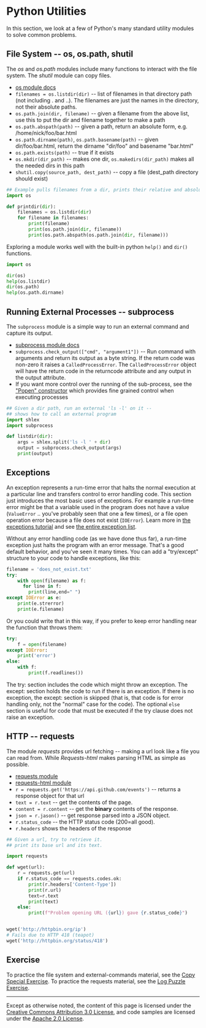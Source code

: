 Python Utilities
================

In this section, we look at a few of Python's many standard utility
modules to solve common problems.

File System -- os, os.path, shutil
----------------------------------

The *os* and *os.path* modules include many functions to interact
with the file system. The *shutil* module can copy files.

-   [os module docs](https://docs.python.org/3/library/os.html)
-   `filenames = os.listdir(dir)` -- list of filenames in that directory
    path (not including . and ..). The filenames are just the names in
    the directory, not their absolute paths.
-   `os.path.join(dir, filename)` -- given a filename from the above list,
    use this to put the dir and filename together to make a path
-   `os.path.abspath(path)` -- given a path, return an absolute form, e.g.
    /home/nick/foo/bar.html
-   `os.path.dirname(path)`, `os.path.basename(path)` -- given
    dir/foo/bar.html, return the dirname "dir/foo" and basename
    "bar.html"
-   `os.path.exists(path)` -- true if it exists
-   `os.mkdir(dir_path)` -- makes one dir, `os.makedirs(dir_path)` makes
    all the needed dirs in this path
-   `shutil.copy(source_path, dest_path)` -- copy a file (dest\_path
    directory should exist)

```python
## Example pulls filenames from a dir, prints their relative and absolute paths
import os

def printdir(dir):
    filenames = os.listdir(dir)
    for filename in filenames:
        print(filename)
        print(os.path.join(dir, filename))
        print(os.path.abspath(os.path.join(dir, filename)))
```

Exploring a module works well with the built-in python `help()` and `dir()`
functions.

```python
import os

dir(os)
help(os.listdir)
dir(os.path)
help(os.path.dirname)
```

Running External Processes -- subprocess
----------------------------------------

The `subprocess` module is a simple way to run an external command and
capture its output.

-   [subprocess module docs](https://docs.python.org/3/library/subprocess.html)
-   `subprocess.check_output(["cmd", "argument1"])` -- Run command with
    arguments and return its output as a byte string. If the return code was
    non-zero it raises a `CalledProcessError`. The `CalledProcessError` object will
    have the return code in the returncode attribute and any output in the
    output attribute.
-   If you want more control over the running of the sub-process, see
    the ["Popen" constructor](https://docs.python.org/2.7/library/subprocess.html#popen-constructor)
    which provides fine grained control when executing processes

```python
## Given a dir path, run an external 'ls -l' on it --
## shows how to call an external program
import shlex
import subprocess

def listdir(dir):
    args = shlex.split('ls -l ' + dir)
    output = subprocess.check_output(args)
    print(output)
```

Exceptions
----------

An exception represents a run-time error that halts the normal execution
at a particular line and transfers control to error handling code. This
section just introduces the most basic uses of exceptions. For example a
run-time error might be that a variable used in the program does not
have a value (`ValueError` .. you've probably seen that one a few times),
or a file open operation error because a file does not exist (`IOError`).
Learn more in [the exceptions
tutorial](https://docs.python.org/3/tutorial/errors.html) and see [the entire
exception list](https://docs.python.org/3/library/exceptions.html).

Without any error handling code (as we have done thus far), a run-time
exception just halts the program with an error message. That's a good
default behavior, and you've seen it many times. You can add a
"try/except" structure to your code to handle exceptions, like this:

```python
filename = 'does_not_exist.txt'
try:
    with open(filename) as f:
      for line in f:
        print(line,end=" ")
except IOError as e:
    print(e.strerror)
    print(e.filename)
```
Or you could write that in this way, if you prefer to keep error handling near the
function that throws them:

```python
try:
    f = open(filename)
except IOError:
    print('error')
else:
    with f:
        print(f.readlines())
```
The try: section includes the code which might throw an exception. The except:
section holds the code to run if there is an exception. If there is no
exception, the except: section is skipped (that is, that code is for error
handling only, not the "normal" case for the code). The optional `else` section
is useful for code that must be executed if the try clause does not raise an
exception.

HTTP -- requests
---------------------------

The module *requests* provides url fetching -- making a url look like a
file you can read from. While *Requests-html* makes parsing HTML as simple as
possible.

-   [requests module](http://requests.kennethreitz.org/en/master/)
-   [requests-html module](http://requests-html.kennethreitz.org/)
-   `r = requests.get('https://api.github.com/events')` -- returns a response object for that
    url
-   `text = r.text` -- get the contents of the page.
-   `content = r.content` -- get the **binary** contents of the response.
-   `json = r.jason()` -- get response parsed into a JSON object.
-   `r.status_code` -- the HTTP status code (200=all good).
-   `r.headers` shows the headers of the response

```python
## Given a url, try to retrieve it.
## print its base url and its text.

import requests

def wget(url):
    r = requests.get(url)
    if r.status_code == requests.codes.ok:
        print(r.headers['Content-Type'])
        print(r.url)
        text=r.text
        print(text)
    else:
        print(f"Problem opening URL ({url}) gave {r.status_code}")


wget('http://httpbin.org/ip')
# Fails due to HTTP 418 (teapot)
wget('http://httpbin.org/status/418')
```



Exercise
--------

To practice the file system and external-commands material, see the
[Copy Special
Exercise](copy-special).
To practice the requests material, see the [Log Puzzle
Exercise](log-puzzle).

----

Except as otherwise noted, the content of this page is licensed under
the [Creative Commons Attribution 3.0
License](http://creativecommons.org/licenses/by/3.0/), and code samples
are licensed under the [Apache 2.0
License](http://www.apache.org/licenses/LICENSE-2.0). 
